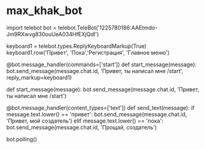 # max_khak_bot
import telebot
bot = telebot.TeleBot('1225780186:AAEtmdo-Jm9RXwvg830ouUeA034HfEXjQdI')

keyboard1 = telebot.types.ReplyKeyboardMarkup(True)
keyboard1.row('Привет', 'Пока','Регистрация', 'Главное меню')

@bot.message_handler(commands=['start'])
def start_message(message):
    bot.send_message(message.chat.id, 'Привет, ты написал мне /start', reply_markup=keyboard1)


def start_message(message):
    bot.send_message(message.chat.id, 'Привет, ты написал мне /start')

@bot.message_handler(content_types=['text'])
def send_text(message):
    if message.text.lower() == 'привет':
        bot.send_message(message.chat.id, 'Привет, мой создатель')
    elif message.text.lower() == 'пока':
        bot.send_message(message.chat.id, 'Прощай, создатель')

bot.polling()

